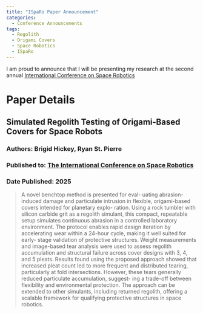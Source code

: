 ```yaml
---
title: "ISpaRo Paper Announcement"
categories:
  - Conference Announcements
tags:
  - Regolith
  - Origami Covers
  - Space Robotics
  - ISpaRo
---
```


I am proud to announce that I will be presenting my research at the second annual [International Conference on Space Robotics](www.isparo.space)

# Paper Details
## Simulated Regolith Testing of Origami-Based Covers for Space Robots
### Authors: Brigid Hickey, Ryan St. Pierre
### Published to: [The International Conference on Space Robotics](https://www.isparo.space)
### Date Published: 2025

>  A novel benchtop method is presented for eval-
uating abrasion-induced damage and particulate intrusion in
flexible, origami-based covers intended for planetary explo-
ration. Using a rock tumbler with silicon carbide grit as a
regolith simulant, this compact, repeatable setup simulates
continuous abrasion in a controlled laboratory environment.
The protocol enables rapid design iteration by accelerating
wear within a 24-hour cycle, making it well suited for early-
stage validation of protective structures. Weight measurements
and image-based tear analysis were used to assess regolith
accumulation and structural failure across cover designs with
3, 4, and 5 pleats. Results found using the proposed approach
showed that increased pleat count led to more frequent and
distributed tearing, particularly at fold intersections. However,
these tears generally reduced particulate accumulation, suggest-
ing a trade-off between flexibility and environmental protection.
The approach can be extended to other simulants, including
returned regolith, offering a scalable framework for qualifying
protective structures in space robotics.
